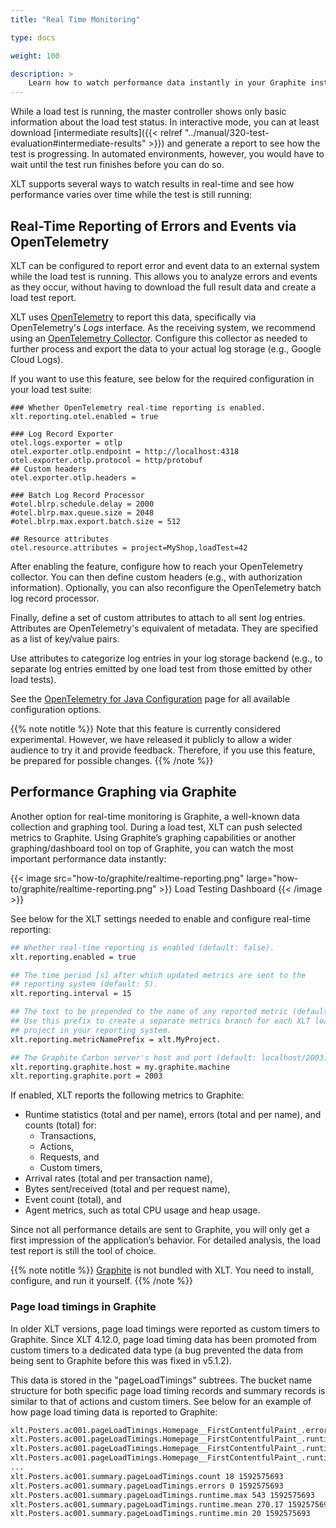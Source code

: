 ```yaml
---
title: "Real Time Monitoring"

type: docs

weight: 100

description: >
    Learn how to watch performance data instantly in your Graphite instance.
---
```


While a load test is running, the master controller shows only basic information about the load test status. In interactive mode, you can at least download [intermediate results]({{< relref "../manual/320-test-evaluation#intermediate-results" >}}) and generate a report to see how the test is progressing. In automated environments, however, you would have to wait until the test run finishes before you can do so.

XLT supports several ways to watch results in real-time and see how performance varies over time while the test is still running:

## Real-Time Reporting of Errors and Events via OpenTelemetry

XLT can be configured to report error and event data to an external system while the load test is running. This allows you to analyze errors and events as they occur, without having to download the full result data and create a load test report.

XLT uses [OpenTelemetry](https://opentelemetry.io/) to report this data, specifically via OpenTelemetry's *Logs* interface. As the receiving system, we recommend using an [OpenTelemetry Collector](https://opentelemetry.io/docs/collector/). Configure this collector as needed to further process and export the data to your actual log storage (e.g., Google Cloud Logs).

If you want to use this feature, see below for the required configuration in your load test suite:

```properties
### Whether OpenTelemetry real-time reporting is enabled.
xlt.reporting.otel.enabled = true

### Log Record Exporter
otel.logs.exporter = otlp
otel.exporter.otlp.endpoint = http://localhost:4318
otel.exporter.otlp.protocol = http/protobuf
## Custom headers
otel.exporter.otlp.headers =

### Batch Log Record Processor
#otel.blrp.schedule.delay = 2000
#otel.blrp.max.queue.size = 2048
#otel.blrp.max.export.batch.size = 512

## Resource attributes
otel.resource.attributes = project=MyShop,loadTest=42
```

After enabling the feature, configure how to reach your OpenTelemetry collector. You can then define custom headers (e.g., with authorization information). Optionally, you can also reconfigure the OpenTelemetry batch log record processor.

Finally, define a set of custom attributes to attach to all sent log entries. Attributes are OpenTelemetry's equivalent of metadata. They are specified as a list of key/value pairs.

Use attributes to categorize log entries in your log storage backend (e.g., to separate log entries emitted by one load test from those emitted by other load tests).

See the [OpenTelemetry for Java Configuration](https://opentelemetry.io/docs/languages/java/configuration/) page for all available configuration options.

{{% note notitle %}}
Note that this feature is currently considered experimental. However, we have released it publicly to allow a wider audience to try it and provide feedback. Therefore, if you use this feature, be prepared for possible changes.
{{% /note %}}

## Performance Graphing via Graphite

Another option for real-time monitoring is Graphite, a well-known data collection and graphing tool. During a load test, XLT can push selected metrics to Graphite. Using Graphite’s graphing capabilities or another graphing/dashboard tool on top of Graphite, you can watch the most important performance data instantly:

{{< image src="how-to/graphite/realtime-reporting.png" large="how-to/graphite/realtime-reporting.png" >}}
Load Testing Dashboard
{{< /image >}}

See below for the XLT settings needed to enable and configure real-time reporting:

```bash
## Whether real-time reporting is enabled (default: false).
xlt.reporting.enabled = true

## The time period [s] after which updated metrics are sent to the 
## reporting system (default: 5).
xlt.reporting.interval = 15

## The text to be prepended to the name of any reported metric (default: "").
## Use this prefix to create a separate metrics branch for each XLT load test
## project in your reporting system.
xlt.reporting.metricNamePrefix = xlt.MyProject.

## The Graphite Carbon server's host and port (default: localhost/2003).
xlt.reporting.graphite.host = my.graphite.machine
xlt.reporting.graphite.port = 2003
```
If enabled, XLT reports the following metrics to Graphite:

- Runtime statistics (total and per name), errors (total and per name), and counts (total) for:
	- Transactions,
	- Actions,
	- Requests, and
	- Custom timers,
- Arrival rates (total and per transaction name),
- Bytes sent/received (total and per request name),
- Event count (total), and
- Agent metrics, such as total CPU usage and heap usage.

Since not all performance details are sent to Graphite, you will only get a first impression of the application’s behavior. For detailed analysis, the load test report is still the tool of choice.

{{% note notitle %}}
[Graphite](http://graphite.readthedocs.org/en/latest/install.html) is not bundled with XLT. You need to install, configure, and run it yourself.
{{% /note %}}

### Page load timings in Graphite

In older XLT versions, page load timings were reported as custom timers to Graphite. Since XLT 4.12.0, page load timing data has been promoted from custom timers to a dedicated data type (a bug prevented the data from being sent to Graphite before this was fixed in v5.1.2). 

This data is stored in the "pageLoadTimings" subtrees. The bucket name structure for both specific page load timing records and summary records is similar to that of actions and custom timers. See below for an example of how page load timing data is reported to Graphite:

```txt
xlt.Posters.ac001.pageLoadTimings.Homepage__FirstContentfulPaint_.errors 0 1592575693
xlt.Posters.ac001.pageLoadTimings.Homepage__FirstContentfulPaint_.runtime.max 543 1592575693
xlt.Posters.ac001.pageLoadTimings.Homepage__FirstContentfulPaint_.runtime.mean 543.00 1592575693
xlt.Posters.ac001.pageLoadTimings.Homepage__FirstContentfulPaint_.runtime.min 543 1592575693
...
xlt.Posters.ac001.summary.pageLoadTimings.count 18 1592575693
xlt.Posters.ac001.summary.pageLoadTimings.errors 0 1592575693
xlt.Posters.ac001.summary.pageLoadTimings.runtime.max 543 1592575693
xlt.Posters.ac001.summary.pageLoadTimings.runtime.mean 270.17 1592575693
xlt.Posters.ac001.summary.pageLoadTimings.runtime.min 20 1592575693
```
